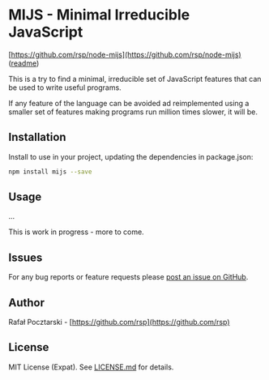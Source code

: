 MIJS - Minimal Irreducible JavaScript
=====================================

[https://github.com/rsp/node-mijs](https://github.com/rsp/node-mijs)
([readme](https://github.com/rsp/node-mijs#readme))

This is a try to find a minimal, irreducible set of JavaScript features
that can be used to write useful programs.

If any feature of the language can be avoided ad reimplemented using a smaller
set of features making programs run million times slower, it will be.

Installation
------------
Install to use in your project, updating the dependencies in package.json:
```sh
npm install mijs --save
```

Usage
-----
...

This is work in progress - more to come.

Issues
------
For any bug reports or feature requests please
[post an issue on GitHub](https://github.com/rsp/node-mijs/issues).

Author
------
Rafał Pocztarski - [https://github.com/rsp](https://github.com/rsp)

License
-------
MIT License (Expat). See [LICENSE.md](LICENSE.md) for details.
